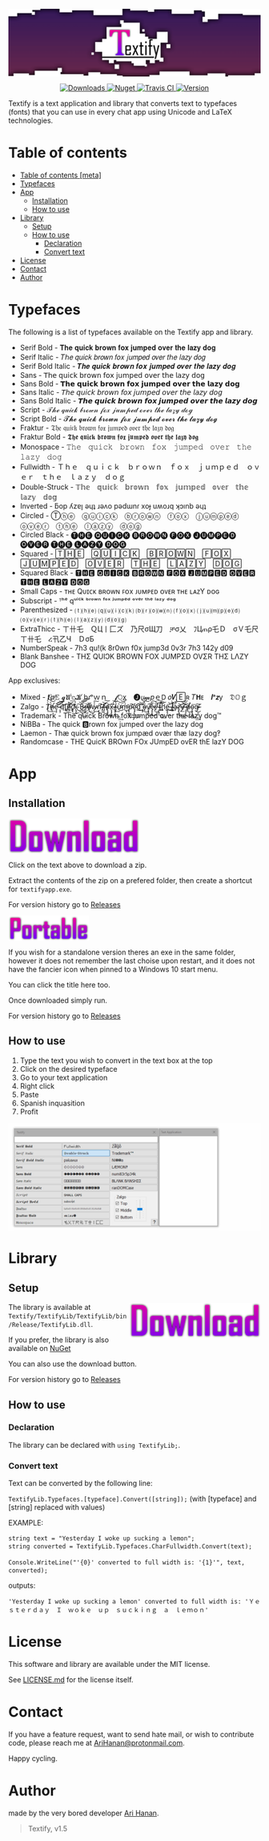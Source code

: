 <p align="center">
	<img src="https://github.com/AriHanan/Textify/blob/master/Resources/cover.png" alt="Textify" title="Textify" align="middle" />
</p>

<p align="center">
	<a href="https://www.nuget.org/packages/TextifyLib/">
		<img src="https://img.shields.io/nuget/dt/TextifyLib.svg" alt="Downloads" title="Downloads"/>
		<img src="https://img.shields.io/nuget/v/TextifyLib.svg" alt="Nuget" title="Nuget"/>
	</a>
	<a href="https://travis-ci.org/AriHanan/Textify">
		<img src="https://img.shields.io/travis/AriHanan/Textify.svg" alt="Travis CI" title="Travis CI"/>
	</a>
	<a href="https://github.com/AriHanan/Textify/releases">
		<img src="https://img.shields.io/github/release/AriHanan/Textify.svg" alt="Version" title="Version"/>
	</a>
</p>

Textify is a text application and library that converts text to typefaces (fonts) that you can use in every chat app using Unicode and LaTeX technologies.

# Table of contents

- <a href="https://github.com/AriHanan/Textify#table-of-contents">Table of contents [meta]</a>
- <a href="https://github.com/AriHanan/Textify#typefaces">Typefaces</a>
- <a href="https://github.com/AriHanan/Textify#app">App</a>
  - <a href="https://github.com/AriHanan/Textify#installation">Installation</a>
  - <a href="https://github.com/AriHanan/Textify#how-to-use">How to use</a>
- <a href="https://github.com/AriHanan/Textify#library">Library</a>
  - <a href="https://github.com/AriHanan/Textify#setup">Setup</a>
  - <a href="https://github.com/AriHanan/Textify#how-to-use-1">How to use</a>
    - <a href="https://github.com/AriHanan/Textify#decleration">Declaration</a>
	- <a href="https://github.com/AriHanan/Textify#convert-text">Convert text</a>
- <a href="https://github.com/AriHanan/Textify#license">License</a>
- <a href="https://github.com/AriHanan/Textify#contact">Contact</a>
- <a href="https://github.com/AriHanan/Textify#author">Author</a>

# Typefaces
The following is a list of typefaces available on the Textify app and library.

- Serif Bold - 𝐓𝐡𝐞 𝐪𝐮𝐢𝐜𝐤 𝐛𝐫𝐨𝐰𝐧 𝐟𝐨𝐱 𝐣𝐮𝐦𝐩𝐞𝐝 𝐨𝐯𝐞𝐫 𝐭𝐡𝐞 𝐥𝐚𝐳𝐲 𝐝𝐨𝐠
- Serif Italic - 𝑇ℎ𝑒 𝑞𝑢𝑖𝑐𝑘 𝑏𝑟𝑜𝑤𝑛 𝑓𝑜𝑥 𝑗𝑢𝑚𝑝𝑒𝑑 𝑜𝑣𝑒𝑟 𝑡ℎ𝑒 𝑙𝑎𝑧𝑦 𝑑𝑜𝑔
- Serif Bold Italic - 𝑻𝒉𝒆 𝒒𝒖𝒊𝒄𝒌 𝒃𝒓𝒐𝒘𝒏 𝒇𝒐𝒙 𝒋𝒖𝒎𝒑𝒆𝒅 𝒐𝒗𝒆𝒓 𝒕𝒉𝒆 𝒍𝒂𝒛𝒚 𝒅𝒐𝒈
- Sans - 𝖳𝗁𝖾 𝗊𝗎𝗂𝖼𝗄 𝖻𝗋𝗈𝗐𝗇 𝖿𝗈𝗑 𝗃𝗎𝗆𝗉𝖾𝖽 𝗈𝗏𝖾𝗋 𝗍𝗁𝖾 𝗅𝖺𝗓𝗒 𝖽𝗈𝗀
- Sans Bold - 𝗧𝗵𝗲 𝗾𝘂𝗶𝗰𝗸 𝗯𝗿𝗼𝘄𝗻 𝗳𝗼𝘅 𝗷𝘂𝗺𝗽𝗲𝗱 𝗼𝘃𝗲𝗿 𝘁𝗵𝗲 𝗹𝗮𝘇𝘆 𝗱𝗼𝗴
- Sans Italic - 𝘛𝘩𝘦 𝘲𝘶𝘪𝘤𝘬 𝘣𝘳𝘰𝘸𝘯 𝘧𝘰𝘹 𝘫𝘶𝘮𝘱𝘦𝘥 𝘰𝘷𝘦𝘳 𝘵𝘩𝘦 𝘭𝘢𝘻𝘺 𝘥𝘰𝘨
- Sans Bold Italic - 𝙏𝙝𝙚 𝙦𝙪𝙞𝙘𝙠 𝙗𝙧𝙤𝙬𝙣 𝙛𝙤𝙭 𝙟𝙪𝙢𝙥𝙚𝙙 𝙤𝙫𝙚𝙧 𝙩𝙝𝙚 𝙡𝙖𝙯𝙮 𝙙𝙤𝙜
- Script - 𝒯𝒽ℯ 𝓆𝓊𝒾𝒸𝓀 𝒷𝓇ℴ𝓌𝓃 𝒻ℴ𝓍 𝒿𝓊𝓂𝓅ℯ𝒹 ℴ𝓋ℯ𝓇 𝓉𝒽ℯ 𝓁𝒶𝓏𝓎 𝒹ℴℊ
- Script Bold - 𝓣𝓱𝓮 𝓺𝓾𝓲𝓬𝓴 𝓫𝓻𝓸𝔀𝓷 𝓯𝓸𝔁 𝓳𝓾𝓶𝓹𝓮𝓭 𝓸𝓿𝓮𝓻 𝓽𝓱𝓮 𝓵𝓪𝔃𝔂 𝓭𝓸𝓰
- Fraktur - 𝔗𝔥𝔢 𝔮𝔲𝔦𝔠𝔨 𝔟𝔯𝔬𝔴𝔫 𝔣𝔬𝔵 𝔧𝔲𝔪𝔭𝔢𝔡 𝔬𝔳𝔢𝔯 𝔱𝔥𝔢 𝔩𝔞𝔷𝔶 𝔡𝔬𝔤
- Fraktur Bold - 𝕿𝖍𝖊 𝖖𝖚𝖎𝖈𝖐 𝖇𝖗𝖔𝖜𝖓 𝖋𝖔𝖝 𝖏𝖚𝖒𝖕𝖊𝖉 𝖔𝖛𝖊𝖗 𝖙𝖍𝖊 𝖑𝖆𝖟𝖞 𝖉𝖔𝖌
- Monospace - 𝚃𝚑𝚎　𝚚𝚞𝚒𝚌𝚔　𝚋𝚛𝚘𝚠𝚗　𝚏𝚘𝚡　𝚓𝚞𝚖𝚙𝚎𝚍　𝚘𝚟𝚎𝚛　𝚝𝚑𝚎　𝚕𝚊𝚣𝚢　𝚍𝚘𝚐
- Fullwidth - Ｔｈｅ　ｑｕｉｃｋ　ｂｒｏｗｎ　ｆｏｘ　ｊｕｍｐｅｄ　ｏｖｅｒ　ｔｈｅ　ｌａｚｙ　ｄｏｇ
- Double-Struck - 𝕋𝕙𝕖　𝕢𝕦𝕚𝕔𝕜　𝕓𝕣𝕠𝕨𝕟　𝕗𝕠𝕩　𝕛𝕦𝕞𝕡𝕖𝕕　𝕠𝕧𝕖𝕣　𝕥𝕙𝕖　𝕝𝕒𝕫𝕪　𝕕𝕠𝕘
- Inverted - ƃop ʎzɐן ǝɥʇ ɹǝʌo pǝdɯnɾ xoɟ uʍoɹq ʞɔınb ǝɥʇ
- Circled - Ⓣⓗⓔ　ⓠⓤⓘⓒⓚ　ⓑⓡⓞⓦⓝ　ⓕⓞⓧ　ⓙⓤⓜⓟⓔⓓ　ⓞⓥⓔⓡ　ⓣⓗⓔ　ⓛⓐⓩⓨ　ⓓⓞⓖ
- Circled Black - 🅣🅗🅔 🅠🅤🅘🅒🅚 🅑🅡🅞🅦🅝 🅕🅞🅧 🅙🅤🅜🅟🅔🅓 🅞🅥🅔🅡 🅣🅗🅔 🅛🅐🅩🅨 🅓🅞🅖
- Squared - 🅃🄷🄴　🅀🅄🄸🄲🄺　🄱🅁🄾🅆🄽　🄵🄾🅇　🄹🅄🄼🄿🄴🄳　🄾🅅🄴🅁　🅃🄷🄴　🄻🄰🅉🅈　🄳🄾🄶
- Squared Black - 🆃🅷🅴 🆀🆄🅸🅲🅺 🅱🆁🅾🆆🅽 🅵🅾🆇 🅹🆄🅼🅿🅴🅳 🅾🆅🅴🆁 🆃🅷🅴 🅻🅰🆉🆈 🅳🅾🅶
- Small Caps - ᴛʜᴇ Qᴜɪᴄᴋ ʙʀᴏᴡɴ ꜰᴏx ᴊᴜᴍᴩᴇᴅ ᴏᴠᴇʀ ᴛʜᴇ ʟᴀᴢY ᴅᴏɢ
- Subscript - ᵀʰᵉ qᵘⁱᶜᵏ ᵇʳᵒʷⁿ ᶠᵒˣ ʲᵘᵐᵖᵉᵈ ᵒᵛᵉʳ ᵗʰᵉ ˡᵃᶻʸ ᵈᵒᵍ
- Parenthesized - ⒯⒣⒠ ⒬⒰⒤⒞⒦ ⒝⒭⒪⒲⒩ ⒡⒪⒳ ⒥⒰⒨⒫⒠⒟ ⒪⒱⒠⒭ ⒯⒣⒠ ⒧⒜⒵⒴ ⒟⒪⒢
- ExtraThicc - ㄒ卄乇　ＱЦ丨匚ズ　乃尺σЩ刀　ቻσ乂　ﾌЦጠρ乇Ｄ　σＶ乇尺　ㄒ卄乇　ረ卂乙Ч　ＤσБ
- NumberSpeak - 7h3 qu!(k 8r0wn f0x jump3d 0v3r 7h3 142y d09
- Blank Banshee - THΣ QUIↃK BROWN FOX JUMPΣD OVΣR THΣ LΛZY DOG

App exclusives:
- Mixed - 𝒕𝚑𝙴 𝓺𝖀ⁱ𝕔𝓚 b𝘳ᵒｗｎ　𝓯𝙾x　🅙𝘶𝓶𝑝ｅ𝖣 𝑜𝑽🄴ʀ 𝑇𝗛ᴇ　𝒍ᵃ𝙯y　𝔇𝕆ｇ
- Zalgo - T̸̢̀̀͢͠͝͞͞h̵̵̶̸̨̛̀͟͝e̵͏̧̧̛͘͝͞͝ ̀͏̴̶̧̧̛͠͞q̨̛̀́͘͝͝͝͞ư̸̶̢͟͟͝͝͞i̧̨̧͟͞͠͏̛͘ç̢̛͘͢͞͏̸̧k͏̴͏̨̡́̀͟͠ ͜͟͜͠͏̢͜͝͠B̶̴́͘͟͜͞͝͠r̶̵̨̧͟͝͞͏̸ǫ̸̶̵̴̛̀͟͜ẃ̴̴̴̡́͢͠͏ņ̴̢̧̛́͘͘͘ ̸̵̴̡̧͘͝͝͠f̴̶̡̨̛͜͟͢͏o̴͏̸̨̡̧͟͏͝x̵̨̡̡̢̢͘͘͞ ̸̴̵̨́́͢͝͏j̴̧̧̢̀͢͟͢͞ừ̵̵̴͜͠͝͞ḿ̶͜͏̢̛̀͢͢p̴̢̨̨̛͘͟͢͠ȩ̴̡̨̛̛́͢͜d̛̀͘͢͟͜͟͠͠ ̨̛̛̀͘͝͝͏̡ó̵̴̢̀͜͟͜͠v̨͠͏̸̡̡͘͢͞è̴̵̡̢̢̀͜͠r̶̸̡̀͘͟͟͝͠ ̵̧̨̧́͘͢͜͟t̵̴̴̢̛̛̛͞͠ḩ̧̨̧̛̀͟͞͞e̶̶̡̨̢͘͟͞͝ ̧̨́̀̀͘͢͟͜l̸̶̴͘͏̧̛͘͠à̴̴̴̡́͞͏̀z̶̧̢̨̛͜͢͟͝ý̸̵̶͝͞͏͘͟ ̶̵̧̧̨̛͜͜͝d̸̵̵̶̢̛̛͘͜ǫ̴̧̢̡͜͢͢͞g̶̴̴̸͜͠͏̴̨
- Trademark - The quick Brown fox jumped over the lazy dog™
- NiBBa - The quick 🅱rown fox jumped over the lazy dog
- Laemon - Thæ quick brown fox jumpæd ovær thæ lazy dog‽
- Randomcase - THE QuicK BROwn FOx JUmpED ovER thE lazY DOG

# App

## Installation
<a href="https://github.com/AriHanan/Textify/releases/download/v1.5.0/TextifyApp.zip">
	<img src="https://github.com/AriHanan/Textify/blob/master/Resources/download.png" alt="Download" title="Download" align="middle" height="70" />
</a>

Click on the text above to download a zip.

Extract the contents of the zip on a prefered folder, then create a shortcut for `textifyapp.exe`.

For version history go to <a href="https://github.com/AriHanan/Textify/releases">Releases</a>

<a href="https://github.com/AriHanan/Textify/releases/download/v1.5.0/TextifyPortable.exe">
	<img src="https://github.com/AriHanan/Textify/blob/master/Resources/portable.png" alt="Download Portable" title="Download Portable" align="middle" height="50" />
</a>

If you wish for a standalone version theres an exe in the same folder, however it does not remember the last choise upon restart, and it does not have the fancier icon when pinned to a Windows 10 start menu.

You can click the title here too.

Once downloaded simply run.

For version history go to <a href="https://github.com/AriHanan/Textify/releases">Releases</a>

## How to use
1. Type the text you wish to convert in the text box at the top
2. Click on the desired typeface
3. Go to your text application
4. Right click
5. Paste
6. Spanish inquasition
7. Profit

<img src="https://github.com/AriHanan/Textify/blob/master/Resources/How%20to%20use.gif" alt="This gif took 58 takes to make." title="This gif took 58 takes to make." align="middle" />

# Library

## Setup
<a href="https://github.com/AriHanan/Textify/releases/download/v1.5.0/TextifyLib.dll">
	<img src="https://github.com/AriHanan/Textify/blob/master/Resources/download.png" alt="Download" title="Download" align="right" height="70" />
</a>

The library is available at `Textify/TextifyLib/TextifyLib/bin/Release/TextifyLib.dll`.

If you prefer, the library is also available on <a href="https://www.nuget.org/packages/TextifyLib/">NuGet</a>

You can also use the download button.

For version history go to <a href="https://github.com/AriHanan/Textify/releases">Releases</a>

## How to use

### Declaration
The library can be declared with `using TextifyLib;`.

### Convert text
Text can be converted by the following line:

`TextifyLib.Typefaces.[typeface].Convert([string]);` (with [typeface] and [string] replaced with values)

EXAMPLE:
```
string text = "Yesterday I woke up sucking a lemon";
string converted = TextifyLib.Typefaces.CharFullwidth.Convert(text);

Console.WriteLine("'{0}' converted to full width is: '{1}'", text, converted);
```
outputs:

`'Yesterday I woke up sucking a lemon' converted to full width is: 'Ｙｅｓｔｅｒｄａｙ　Ｉ　ｗｏｋｅ　ｕｐ　ｓｕｃｋｉｎｇ　ａ　ｌｅｍｏｎ'`

# License
This software and library are available under the MIT license.

See <a href="https://github.com/AriHanan/Textify/blob/master/LICENSE.md">LICENSE.md</a> for the license itself.

# Contact
If you have a feature request, want to send hate mail, or wish to contribute code, please reach me at AriHanan@protonmail.com.

Happy cycling.

# Author
made by the very bored developer <a href="https://github.com/AriHanan">Ari Hanan</a>.

> Textify, v1.5
